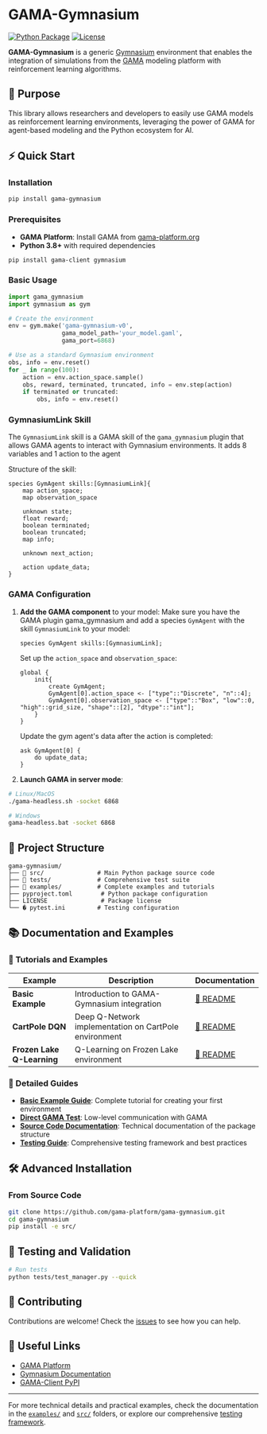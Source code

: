 # GAMA-Gymnasium

[![Python Package](https://img.shields.io/pypi/v/gama-gymnasium)](https://pypi.org/project/gama-gymnasium/)
[![License](https://img.shields.io/github/license/gama-platform/gama-gymnasium)](LICENSE)

**GAMA-Gymnasium** is a generic [Gymnasium](https://gymnasium.farama.org/) environment that enables the integration of simulations from the [GAMA](https://gama-platform.org/) modeling platform with reinforcement learning algorithms.

## 🎯 Purpose

This library allows researchers and developers to easily use GAMA models as reinforcement learning environments, leveraging the power of GAMA for agent-based modeling and the Python ecosystem for AI.

## ⚡ Quick Start

### Installation

```bash
pip install gama-gymnasium
```

### Prerequisites

- **GAMA Platform**: Install GAMA from [gama-platform.org](https://gama-platform.org/download)
- **Python 3.8+** with required dependencies

```bash
pip install gama-client gymnasium
```

### Basic Usage

```python
import gama_gymnasium
import gymnasium as gym

# Create the environment
env = gym.make('gama-gymnasium-v0', 
               gama_model_path='your_model.gaml',
               gama_port=6868)

# Use as a standard Gymnasium environment
obs, info = env.reset()
for _ in range(100):
    action = env.action_space.sample()
    obs, reward, terminated, truncated, info = env.step(action)
    if terminated or truncated:
        obs, info = env.reset()
```

### GymnasiumLink Skill

The `GymnasiumLink` skill is a GAMA skill of the `gama_gymnasium` plugin that allows GAMA agents to interact with Gymnasium environments. It adds 8 variables and 1 action to the agent

Structure of the skill:

```gaml
species GymAgent skills:[GymnasiumLink]{
    map action_space;
    map observation_space

    unknown state;
    float reward;
    boolean terminated;
    boolean truncated;
    map info;

    unknown next_action;

    action update_data;
}
```

### GAMA Configuration

1. **Add the GAMA component** to your model:
   Make sure you have the GAMA plugin gama_gymnasium and add a species `GymAgent` with the skill `GymnasiumLink` to your model:

   ```gaml
   species GymAgent skills:[GymnasiumLink];
   ```

   Set up the `action_space` and `observation_space`:

   ```gaml
   global {
       init{
           create GymAgent;
           GymAgent[0].action_space <- ["type"::"Discrete", "n"::4];
           GymAgent[0].observation_space <- ["type"::"Box", "low"::0, "high"::grid_size, "shape"::[2], "dtype"::"int"];
       }
   }
   ```

   Update the gym agent's data after the action is completed:

   ```gaml
   ask GymAgent[0] {
       do update_data;
   }
   ```
2. **Launch GAMA in server mode**:

```bash
# Linux/MacOS
./gama-headless.sh -socket 6868

# Windows
gama-headless.bat -socket 6868
```

## 📁 Project Structure

```text
gama-gymnasium/
├── 📁 src/               # Main Python package source code
├── 📁 tests/             # Comprehensive test suite
├── 📁 examples/          # Complete examples and tutorials
├── pyproject.toml	      # Python package configuration
├── LICENSE               # Package license
└── � pytest.ini         # Testing configuration
```

## 📚 Documentation and Examples

### 🚀 Tutorials and Examples

| Example                          | Description                                           | Documentation                                          |
| -------------------------------- | ----------------------------------------------------- | ------------------------------------------------------ |
| **Basic Example**          | Introduction to GAMA-Gymnasium integration            | [📖 README](examples/basic_example/README.md)             |
| **CartPole DQN**           | Deep Q-Network implementation on CartPole environment | [📖 README](examples/cartpole%20DQN/README.md)            |
| **Frozen Lake Q-Learning** | Q-Learning on Frozen Lake environment                 | [📖 README](examples/frozen%20lake%20QLearning/README.md) |

### 📖 Detailed Guides

- **[Basic Example Guide](examples/basic_example/README.md)**: Complete tutorial for creating your first environment
- **[Direct GAMA Test](examples/basic_example/README_basic_test.md)**: Low-level communication with GAMA
- **[Source Code Documentation](src/README.md)**: Technical documentation of the package structure
- **[Testing Guide](tests/README.md)**: Comprehensive testing framework and best practices

## 🛠 Advanced Installation

### From Source Code

```bash
git clone https://github.com/gama-platform/gama-gymnasium.git
cd gama-gymnasium
pip install -e src/ 
```

## 🧪 Testing and Validation

```bash
# Run tests
python tests/test_manager.py --quick
```

## 🤝 Contributing

Contributions are welcome! Check the [issues](https://github.com/gama-platform/gama-gymnasium/issues) to see how you can help.

## 🔗 Useful Links

- [GAMA Platform](https://gama-platform.org/)
- [Gymnasium Documentation](https://gymnasium.farama.org/)
- [GAMA-Client PyPI](https://pypi.org/project/gama-client/)

---

For more technical details and practical examples, check the documentation in the [`examples/`](examples/) and [`src/`](src/) folders, or explore our comprehensive [testing framework](tests/README.md).
